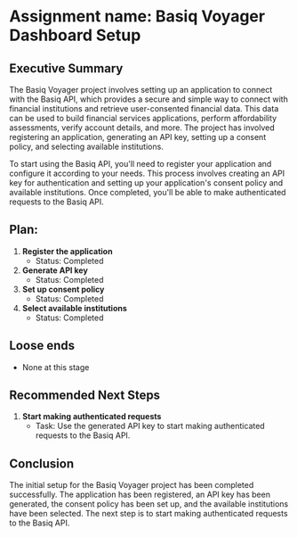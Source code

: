 # Assignment name: Basiq Voyager Dashboard Setup

## Executive Summary 

The Basiq Voyager project involves setting up an application to connect with the Basiq API, which provides a secure and simple way to connect with financial institutions and retrieve user-consented financial data. This data can be used to build financial services applications, perform affordability assessments, verify account details, and more. The project has involved registering an application, generating an API key, setting up a consent policy, and selecting available institutions.

To start using the Basiq API, you'll need to register your application and configure it according to your needs. This process involves creating an API key for authentication and setting up your application's consent policy and available institutions. Once completed, you'll be able to make authenticated requests to the Basiq API.

## Plan: 

1. **Register the application**
   - Status: Completed
2. **Generate API key**
   - Status: Completed
3. **Set up consent policy**
   - Status: Completed
4. **Select available institutions**
   - Status: Completed

## Loose ends

- None at this stage

## Recommended Next Steps 

1. **Start making authenticated requests**
   - Task: Use the generated API key to start making authenticated requests to the Basiq API.

## Conclusion 

The initial setup for the Basiq Voyager project has been completed successfully. The application has been registered, an API key has been generated, the consent policy has been set up, and the available institutions have been selected. The next step is to start making authenticated requests to the Basiq API.
